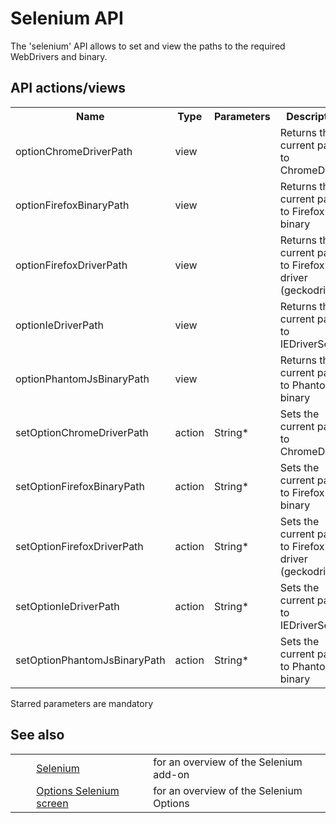 # Selenium API #

The 'selenium' API allows to set and view the paths to the required WebDrivers and binary.

## API actions/views ##

<table> 
 <tbody>
  <tr> 
   <th>Name</th> 
   <th>Type</th> 
   <th>Parameters</th> 
   <th>Description</th> 
  </tr> 
  <tr> 
   <td>optionChromeDriverPath</td> 
   <td>view</td> 
   <td></td> 
   <td>Returns the current path to ChromeDriver</td> 
  </tr> 
  <tr> 
   <td>optionFirefoxBinaryPath</td> 
   <td>view</td> 
   <td></td> 
   <td>Returns the current path to Firefox binary</td> 
  </tr> 
  <tr> 
   <td>optionFirefoxDriverPath</td> 
   <td>view</td> 
   <td></td> 
   <td>Returns the current path to Firefox driver (geckodriver)</td> 
  </tr> 
  <tr> 
   <td>optionIeDriverPath</td> 
   <td>view</td> 
   <td></td> 
   <td>Returns the current path to IEDriverServer</td> 
  </tr> 
  <tr> 
   <td>optionPhantomJsBinaryPath</td> 
   <td>view</td> 
   <td></td> 
   <td>Returns the current path to PhantomJS binary</td> 
  </tr> 
  <tr> 
   <td>setOptionChromeDriverPath</td> 
   <td>action</td> 
   <td>String*</td> 
   <td>Sets the current path to ChromeDriver</td> 
  </tr> 
  <tr> 
   <td>setOptionFirefoxBinaryPath</td> 
   <td>action</td> 
   <td>String*</td> 
   <td>Sets the current path to Firefox binary</td> 
  </tr> 
  <tr> 
   <td>setOptionFirefoxDriverPath</td> 
   <td>action</td> 
   <td>String*</td> 
   <td>Sets the current path to Firefox driver (geckodriver)</td> 
  </tr> 
  <tr> 
   <td>setOptionIeDriverPath</td> 
   <td>action</td> 
   <td>String*</td> 
   <td>Sets the current path to IEDriverServer</td> 
  </tr> 
  <tr> 
   <td>setOptionPhantomJsBinaryPath</td> 
   <td>action</td> 
   <td>String*</td> 
   <td>Sets the current path to PhantomJS binary</td> 
  </tr> 
 </tbody>
</table>

Starred parameters are mandatory

## See also ##

<table> 
 <tbody>
  <tr> 
   <td>&nbsp;&nbsp;&nbsp;&nbsp;</td> 
   <td><a href="HelpAddonsSeleniumIntro" rel="nofollow">Selenium</a></td> 
   <td>for an overview of the Selenium add-on</td> 
  </tr> 
  <tr> 
   <td>&nbsp;&nbsp;&nbsp;&nbsp;</td> 
   <td><a href="HelpAddonsSeleniumOptions" rel="nofollow">Options Selenium screen</a></td> 
   <td>for an overview of the Selenium Options</td> 
  </tr> 
 </tbody>
</table>